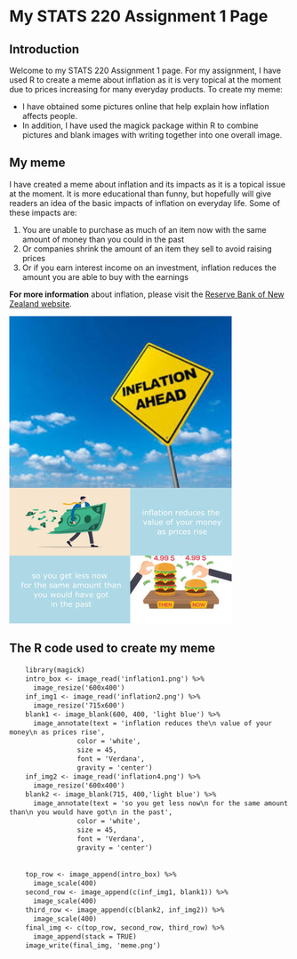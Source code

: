 # My STATS 220 Assignment 1 Page

## Introduction

Welcome to my STATS 220 Assignment 1 page. For my assignment, I have used R to create a meme about inflation as it is very topical at the moment due to prices increasing for many everyday products. To create my meme:

- I have obtained some pictures online that help explain how inflation affects people. 
- In addition, I have used the magick package within R to combine pictures and blank images with writing together into one overall image.

## My meme

I have created a meme about inflation and its impacts as it is a topical issue at the moment. It is more educational than funny, but hopefully will give readers an idea of the basic impacts of inflation on everyday life. Some of these impacts are:

1. You are unable to purchase as much of an item now with the same amount of money than you could in the past
2. Or companies shrink the amount of an item they sell to avoid raising prices
3. Or if you earn interest income on an investment, inflation reduces the amount you are able to buy with the earnings

**For more information** about inflation, please visit the [Reserve Bank of New Zealand website](https://www.rbnz.govt.nz/monetary-policy/inflation).

![](meme.png)

## The R code used to create my meme

```
    library(magick)
    intro_box <- image_read('inflation1.png') %>%
      image_resize('600x400')
    inf_img1 <- image_read('inflation2.png') %>%
      image_resize('715x600')
    blank1 <- image_blank(600, 400, 'light blue') %>%
      image_annotate(text = 'inflation reduces the\n value of your money\n as prices rise',
                 color = 'white',
                 size = 45,
                 font = 'Verdana',
                 gravity = 'center')
    inf_img2 <- image_read('inflation4.png') %>%
      image_resize('600x400')
    blank2 <- image_blank(715, 400,'light blue') %>%
      image_annotate(text = 'so you get less now\n for the same amount than\n you would have got\n in the past',
                 color = 'white',
                 size = 45,
                 font = 'Verdana',
                 gravity = 'center')
                 

    top_row <- image_append(intro_box) %>%
      image_scale(400)
    second_row <- image_append(c(inf_img1, blank1)) %>%
      image_scale(400)
    third_row <- image_append(c(blank2, inf_img2)) %>%
      image_scale(400)
    final_img <- c(top_row, second_row, third_row) %>%
      image_append(stack = TRUE)
    image_write(final_img, 'meme.png')  
```
